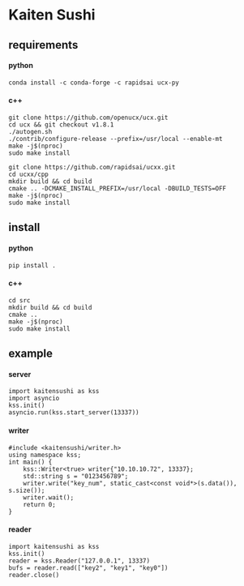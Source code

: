 # Kaiten Sushi

## requirements
#### python
```conda install -c conda-forge -c rapidsai ucx-py```

#### c++
```
git clone https://github.com/openucx/ucx.git
cd ucx && git checkout v1.8.1
./autogen.sh
./contrib/configure-release --prefix=/usr/local --enable-mt
make -j$(nproc)
sudo make install

git clone https://github.com/rapidsai/ucxx.git
cd ucxx/cpp
mkdir build && cd build
cmake .. -DCMAKE_INSTALL_PREFIX=/usr/local -DBUILD_TESTS=OFF
make -j$(nproc)
sudo make install
```


## install
#### python
 ```pip install .```

#### c++
```
cd src
mkdir build && cd build
cmake ..
make -j$(nproc)
sudo make install
```


## example
#### server
```
import kaitensushi as kss
import asyncio
kss.init()
asyncio.run(kss.start_server(13337))
```

#### writer
```
#include <kaitensushi/writer.h>
using namespace kss;
int main() {
    kss::Writer<true> writer{"10.10.10.72", 13337};
    std::string s = "0123456789";
    writer.write("key_num", static_cast<const void*>(s.data()), s.size());
    writer.wait();
    return 0;
}
```

#### reader
```
import kaitensushi as kss
kss.init()
reader = kss.Reader("127.0.0.1", 13337)
bufs = reader.read(["key2", "key1", "key0"])
reader.close()
```
